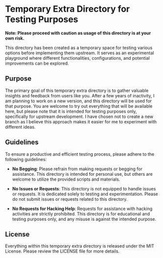 # Temporary Extra Directory for Testing Purposes

**Note: Please proceed with caution as usage of this directory is at your own risk.**

This directory has been created as a temporary space for testing various options before implementing them upstream. It serves as an experimental playground where different functionalities, configurations, and potential improvements can be explored.

## Purpose

The primary goal of this temporary extra directory is to gather valuable insights and feedback from users like you. After a few years of inactivity, I am planning to work on a new version, and this directory will be used for that purpose. You are welcome to try out everything that will be available here, but please note that it is intended for testing purposes only, specifically for upstream development. I have chosen not to create a new branch as I believe this approach makes it easier for me to experiment with different ideas.

## Guidelines

To ensure a productive and efficient testing process, please adhere to the following guidelines:

- **No Begging**: Please refrain from making requests or begging for assistance. This directory is intended for personal use, but others are welcome to utilize the provided scripts and materials.

- **No Issues or Requests**: This directory is not equipped to handle issues or requests. It is dedicated solely to testing and experimentation. Please do not submit issues or requests related to this directory.

- **No Requests for Hacking Help**: Requests for assistance with hacking activities are strictly prohibited. This directory is for educational and testing purposes only, and any misuse is against the intended purpose.

## License

Everything within this temporary extra directory is released under the MIT License. Please review the LICENSE file for more details.


